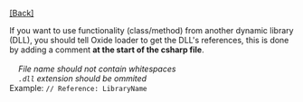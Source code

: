 [[Back]](../README.md)

If you want to use functionality (class/method) from another dynamic library (DLL), you should tell Oxide loader to get the DLL's references, this is done by adding a comment **at the start of the csharp file**.</br>
</br>
&nbsp;&nbsp;&nbsp;&nbsp;*File name should not contain whitespaces*</br>
&nbsp;&nbsp;&nbsp;&nbsp;*`.dll` extension should be ommited*
</br>
Example: `// Reference: LibraryName`</br>
